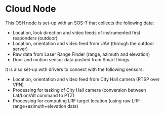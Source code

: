 # Cloud Node


This OSH node is set-up with an SOS-T that collects the following data:

- Location, look direction and video feeds of instrumented first responders (outdoor)
- Location, orientation and video feed from UAV (through the outdoor server)
- Raw data from Laser Range Finder (range, azimuth and elevation)
- Door and motion sensor data pushed from SmartThings


It is also set-up with drivers to connect with the following sensors:

- Location, orientation and video feed from City Hall camera (RTSP over VPN)
- Processing for tasking of City Hall camera (conversion between Lat/Lon/Alt command to PTZ)
- Processing for computing LRF target location (using raw LRF range+azimuth+elevation data)

